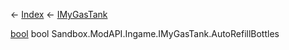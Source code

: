 ← [Index](Api-Index) ← [IMyGasTank](Sandbox.ModAPI.Ingame.IMyGasTank)

[bool](System.Boolean) bool Sandbox.ModAPI.Ingame.IMyGasTank.AutoRefillBottles